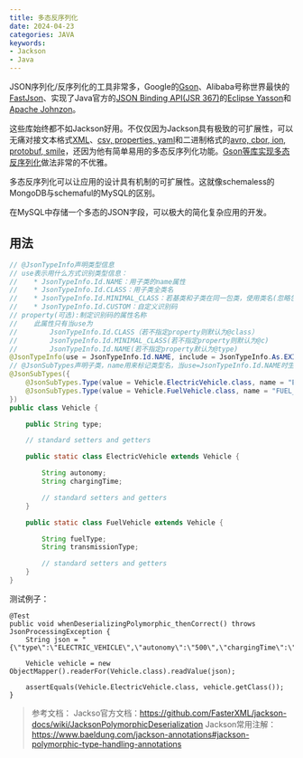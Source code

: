 ```yaml
---
title: 多态反序列化
date: 2024-04-23
categories: JAVA
keywords:
- Jackson
- Java
---
```


JSON序列化/反序列化的工具非常多，Google的[Gson](https://github.com/google/gson)、Alibaba号称世界最快的[FastJson](https://github.com/alibaba/fastjson)、实现了Java官方的[JSON Binding API(JSR 367)](https://javaee.github.io/jsonb-spec/)的[Eclipse Yasson](https://github.com/eclipse-ee4j/yasson)和[Apache Johnzon](https://github.com/apache/johnzon)。

这些库始终都不如Jackson好用。不仅仅因为Jackson具有极致的可扩展性，可以无痛对接文本格式[XML](https://github.com/FasterXML/jackson-dataformat-xml)、[csv, properties, yaml](https://github.com/FasterXML/jackson-dataformats-text)和二进制格式的[avro, cbor, ion, protobuf, smile](https://github.com/FasterXML/jackson-dataformats-binary)，还因为他有简单易用的多态反序列化功能。[Gson等库实现多态反序列化](https://ruediste.github.io/java/gson/2020/04/29/polymorphic-json-with-gson.html)做法非常的不优雅。

多态反序列化可以让应用的设计具有机制的可扩展性。这就像schemaless的MongoDB与schemaful的MySQL的区别。

在MySQL中存储一个多态的JSON字段，可以极大的简化复杂应用的开发。

## 用法

```java
// @JsonTypeInfo声明类型信息
// use表示用什么方式识别类型信息：
//    * JsonTypeInfo.Id.NAME：用子类的name属性
//    * JsonTypeInfo.Id.CLASS：用子类全类名
//    * JsonTypeInfo.Id.MINIMAL_CLASS：若基类和子类在同一包类，使用类名(忽略包名)作为识别码
//    * JsonTypeInfo.Id.CUSTOM：自定义识别码
// property(可选):制定识别码的属性名称
//    此属性只有当use为
//        JsonTypeInfo.Id.CLASS（若不指定property则默认为@class）
//        JsonTypeInfo.Id.MINIMAL_CLASS(若不指定property则默认为@c)
//        JsonTypeInfo.Id.NAME(若不指定property默认为@type)
@JsonTypeInfo(use = JsonTypeInfo.Id.NAME, include = JsonTypeInfo.As.EXISTING_PROPERTY, property = "type", visible = true)
// @JsonSubTypes声明子类，name用来标记类型名，当use=JsonTypeInfo.Id.NAME时生效。
@JsonSubTypes({
    @JsonSubTypes.Type(value = Vehicle.ElectricVehicle.class, name = "ELECTRIC_VEHICLE"),
    @JsonSubTypes.Type(value = Vehicle.FuelVehicle.class, name = "FUEL_VEHICLE")
})
public class Vehicle {

    public String type;

    // standard setters and getters

    public static class ElectricVehicle extends Vehicle {

        String autonomy;
        String chargingTime;

        // standard setters and getters
    }

    public static class FuelVehicle extends Vehicle {

        String fuelType;
        String transmissionType;

        // standard setters and getters
    }
}
```

测试例子：

```
@Test
public void whenDeserializingPolymorphic_thenCorrect() throws JsonProcessingException {
    String json = "{\"type\":\"ELECTRIC_VEHICLE\",\"autonomy\":\"500\",\"chargingTime\":\"200\"}";

    Vehicle vehicle = new ObjectMapper().readerFor(Vehicle.class).readValue(json);

    assertEquals(Vehicle.ElectricVehicle.class, vehicle.getClass());
}
```

> 参考文档：
> Jackso官方文档：https://github.com/FasterXML/jackson-docs/wiki/JacksonPolymorphicDeserialization
> Jackson常用注解：https://www.baeldung.com/jackson-annotations#jackson-polymorphic-type-handling-annotations
